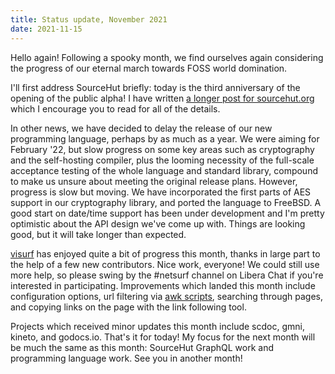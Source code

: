 ```yaml
---
title: Status update, November 2021
date: 2021-11-15
---
```


Hello again! Following a spooky month, we find ourselves again considering the
progress of our eternal march towards FOSS world domination.

I'll first address SourceHut briefly: today is the third anniversary of the
opening of the public alpha! I have written [a longer post for sourcehut.org][0]
which I encourage you to read for all of the details.

[0]: https://sourcehut.org/blog/2021-11-15-sourcehuts-third-year/

In other news, we have decided to delay the release of our new programming
language, perhaps by as much as a year. We were aiming for February '22, but
slow progress on some key areas such as cryptography and the self-hosting
compiler, plus the looming necessity of the full-scale acceptance testing of the
whole language and standard library, compound to make us unsure about meeting
the original release plans. However, progress is slow but moving. We have
incorporated the first parts of AES support in our cryptography library, and
ported the language to FreeBSD. A good start on date/time support has been under
development and I'm pretty optimistic about the API design we've come up with.
Things are looking good, but it will take longer than expected.

[visurf](https://sr.ht/~sircmpwn/visurf) has enjoyed quite a bit of progress
this month, thanks in large part to the help of a few new contributors. Nice
work, everyone! We could still use more help, so please swing by the #netsurf
channel on Libera Chat if you're interested in participating. Improvements which
landed this month include configuration options, url filtering via [awk
scripts][1], searching through pages, and copying links on the page with the
link following tool.

[1]: https://git.sr.ht/~sircmpwn/dotfiles/tree/master/bin/urlfilter

Projects which received minor updates this month include scdoc, gmni, kineto,
and godocs.io. That's it for today! My focus for the next month will be much the
same as this month: SourceHut GraphQL work and programming language work. See
you in another month!
